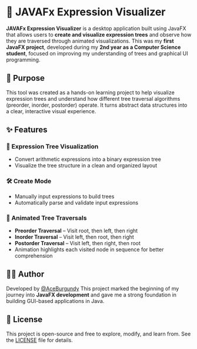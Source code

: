 # 🌿 JAVAFx Expression Visualizer

**JAVAFx Expression Visualizer** is a desktop application built using JavaFX that allows users to **create and visualize expression trees** and observe how they are traversed through animated visualizations. This was my **first JavaFX project**, developed during my **2nd year as a Computer Science student**, focused on improving my understanding of trees and graphical UI programming.

## 🎯 Purpose

This tool was created as a hands-on learning project to help visualize expression trees and understand how different tree traversal algorithms (preorder, inorder, postorder) operate. It turns abstract data structures into a clear, interactive visual experience.

## ✨ Features

### 🌳 Expression Tree Visualization

* Convert arithmetic expressions into a binary expression tree
* Visualize the tree structure in a clean and organized layout

### 🛠️ Create Mode

* Manually input expressions to build trees
* Automatically parse and validate input expressions

### 🔁 Animated Tree Traversals

* **Preorder Traversal** – Visit root, then left, then right
* **Inorder Traversal** – Visit left, then root, then right
* **Postorder Traversal** – Visit left, then right, then root
* Animation highlights each visited node in sequence for better comprehension

## 🧑‍💻 Author

Developed by [@AceBurgundy](https://github.com/AceBurgundy)
This project marked the beginning of my journey into **JavaFX development** and gave me a strong foundation in building GUI-based applications in Java.

## 📄 License

This project is open-source and free to explore, modify, and learn from.
See the [LICENSE](https://github.com/AceBurgundy/JAVAFx-ExpressionTree-Visualizer/blob/master/LICENSE) file for details.
